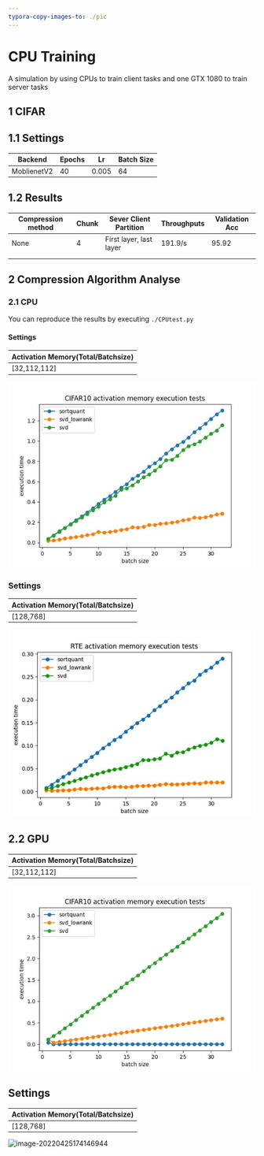 ```yaml
---
typora-copy-images-to: ./pic
---
```


# CPU Training

A simulation by using CPUs to train client tasks and one GTX 1080 to train server tasks

## 1 CIFAR

## 1.1 Settings

| Backend     | Epochs | Lr    | Batch Size |
| ----------- | ------ | ----- | ---------- |
| MoblienetV2 | 40     | 0.005 | 64         |

## 1.2 Results

| Compression method | Chunk | Sever Client Partition  | Throughputs | Validation Acc |
| ------------------ | ----- | ----------------------- | ----------- | -------------- |
| None               | 4     | First layer, last layer | 191.9/s     | 95.92          |
|                    |       |                         |             |                |
|                    |       |                         |             |                |

## 2 Compression Algorithm Analyse

### 2.1 CPU

You can reproduce the results by executing `./CPUtest.py`

#### Settings

| Activation Memory(Total/Batchsize) |
| ---------------------------------- |
| [32,112,112]                       |

![image-20220421173843653](./pic/test.jpg)

### Settings

| Activation Memory(Total/Batchsize) |
| ---------------------------------- |
| [128,768]                          |

![image-20220425172011591](./pic/image-20220425172011591.png)



## 2.2 GPU

| Activation Memory(Total/Batchsize) |
| ---------------------------------- |
| [32,112,112]                       |

![image-20220421173843653](./pic/test_gpu.jpg)

## Settings

| Activation Memory(Total/Batchsize) |
| ---------------------------------- |
| [128,768]                          |

![image-20220425174146944](../pic/image-20220425174146944.png)
